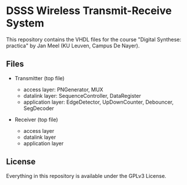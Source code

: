 # DSSS Wireless Transmit-Receive System
This repository contains the VHDL files for the course "Digital Synthese: practica" by Jan Meel (KU Leuven, Campus De Nayer).

## Files
- Transmitter (top file)
	- access layer: PNGenerator, MUX
	- datalink layer: SequenceController, DataRegister
	- application layer: EdgeDetector, UpDownCounter, Debouncer, SegDecoder 

- Receiver (top file)
	- access layer
	- datalink layer
	- application layer

## License
Everything in this repository is available under the GPLv3 License.

